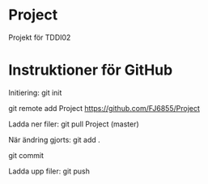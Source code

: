 Project
=======

Projekt för TDDI02

Instruktioner för GitHub
=======

Initiering: 
git init

git remote add Project https://github.com/FJ6855/Project

Ladda ner filer:
git pull Project (master)

När ändring gjorts:
git add .

git commit

Ladda upp filer:
git push